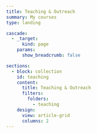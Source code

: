 ```yaml
---
title: Teaching & Outreach
summary: My courses
type: landing

cascade:
  - _target:
      kind: page
    params:
      show_breadcrumb: false

sections:
  - block: collection
    id: teaching
    content:
      title: Teaching & Outreach
      filters:
        folders:
          - teaching
    design:
      view: article-grid
      columns: 2
---
```

